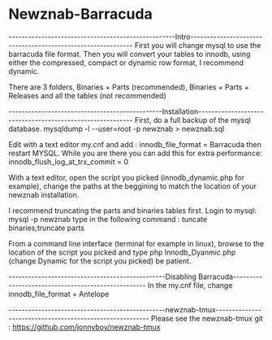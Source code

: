 Newznab-Barracuda
=================

---------------------------------------------------Intro------------------------------------------------------------
First you will change mysql to use the barracuda file format. Then you will convert your tables to innodb, using either the compressed, compact or dynamic row format, I recommend dynamic.

There are 3 folders, Binaries + Parts (recommended), Binaries + Parts + Releases and all the tables (not recommended)


-----------------------------------------------Installation----------------------------------------------------------
First, do a full backup of the mysql database. mysqldump -l --user=root -p newznab > newznab.sql

Edit with a text editor my.cnf and add : innodb_file_format = Barracuda then restart MYSQL. While you are there you can add this for extra performance: innodb_flush_log_at_trx_commit = 0

With a text editor, open the script you picked (innodb_dynamic.php for example), change the paths at the beggining to match the location of your newznab installation.

I recommend truncating the parts and binaries tables first. Login to mysql: mysql -p newznab   type in the following command : tuncate binaries;truncate parts

From a command line interface (terminal for example in linux), browse to the location of the script you picked and type php Innodb_Dyanmic.php (change Dynamic for the script you picked) be patient.

------------------------------------------------Disabling Barracuda---------------------------------------------------
In the my.cnf file, change innodb_file_format = Antelope

------------------------------------------------newznab-tmux---------------------------------------------------------
Please see the newznab-tmux git : https://github.com/jonnyboy/newznab-tmux
